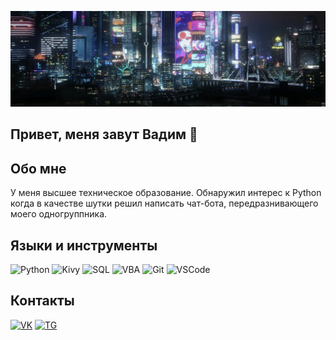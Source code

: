 ![Header](https://github.com/makarov-vadim/makarov-vadim/blob/main/assets/header.png)

## Привет, меня завут Вадим 👋

## Обо мне
У меня высшее техническое образование. Обнаружил интерес к Python когда в качестве шутки решил написать чат-бота, передразнивающего моего одногруппника.

<!--
## Мои достижения
### Пройденные курсы

## Мои проекты
-->
## Языки и инструменты
![Python](https://img.shields.io/badge/-Python-black?style=for-the-badge&logo=python)
![Kivy](https://img.shields.io/badge/-Kivy-black?style=for-the-badge&logo=kivy)
![SQL](https://img.shields.io/badge/-SQL-black?style=for-the-badge&logo=sql)
![VBA](https://img.shields.io/badge/-VBA-black?style=for-the-badge&logo=vba)
![Git](https://img.shields.io/badge/-Git-black?style=for-the-badge&logo=git)
![VSCode](https://img.shields.io/badge/-VSCode-black?style=for-the-badge&logo=VSCode)

## Контакты
[![VK](https://img.shields.io/badge/-VK-black?style=for-the-badge&logo=VK)](https://vk.com/this_link_is_wrong)
[![TG](https://img.shields.io/badge/-TG-black?style=for-the-badge&logo=telegram)](https://t.me/evph000)

